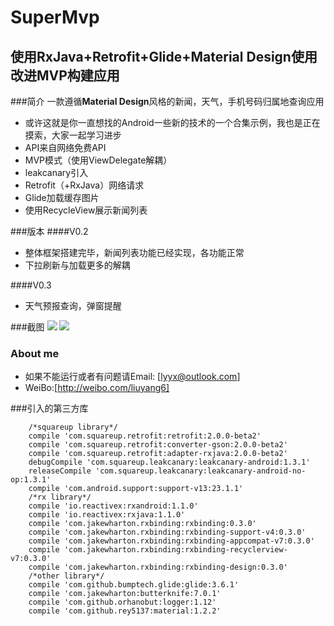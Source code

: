 #  SuperMvp
## 使用RxJava+Retrofit+Glide+Material Design使用改进MVP构建应用

###简介
一款遵循**Material Design**风格的新闻，天气，手机号码归属地查询应用
- 或许这就是你一直想找的Android一些新的技术的一个合集示例，我也是正在摸索，大家一起学习进步
- API来自网络免费API
- MVP模式（使用ViewDelegate解耦）
- leakcanary引入
- Retrofit（+RxJava）网络请求
- Glide加载缓存图片
- 使用RecycleView展示新闻列表

###版本
####V0.2
- 整体框架搭建完毕，新闻列表功能已经实现，各功能正常
- 下拉刷新与加载更多的解耦

####V0.3
- 天气预报查询，弹窗提醒

###截图
![](http://7xrdzx.com1.z0.glb.clouddn.com/image1.jpg)
![](http://7xrdzx.com1.z0.glb.clouddn.com/mvp_weather.gif)

### About me
* 如果不能运行或者有问题请Email: [lyyx@outlook.com]
* WeiBo:[http://weibo.com/liuyang6]

###引入的第三方库
```
    /*squareup library*/
    compile 'com.squareup.retrofit:retrofit:2.0.0-beta2'
    compile 'com.squareup.retrofit:converter-gson:2.0.0-beta2'
    compile 'com.squareup.retrofit:adapter-rxjava:2.0.0-beta2'
    debugCompile 'com.squareup.leakcanary:leakcanary-android:1.3.1'
    releaseCompile 'com.squareup.leakcanary:leakcanary-android-no-op:1.3.1'
    compile 'com.android.support:support-v13:23.1.1'
    /*rx library*/
    compile 'io.reactivex:rxandroid:1.1.0'
    compile 'io.reactivex:rxjava:1.1.0'
    compile 'com.jakewharton.rxbinding:rxbinding:0.3.0'
    compile 'com.jakewharton.rxbinding:rxbinding-support-v4:0.3.0'
    compile 'com.jakewharton.rxbinding:rxbinding-appcompat-v7:0.3.0'
    compile 'com.jakewharton.rxbinding:rxbinding-recyclerview-v7:0.3.0'
    compile 'com.jakewharton.rxbinding:rxbinding-design:0.3.0'
    /*other library*/
    compile 'com.github.bumptech.glide:glide:3.6.1'
    compile 'com.jakewharton:butterknife:7.0.1'
    compile 'com.github.orhanobut:logger:1.12'
    compile 'com.github.rey5137:material:1.2.2'
  ```
